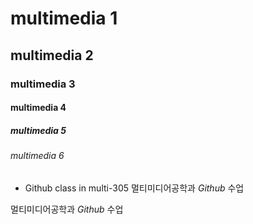 # multimedia 1
## multimedia 2
### multimedia 3
#### multimedia 4
##### multimedia 5
###### multimedia 6

+ Github class in multi-305
멀티미디어공학과 *Github* 수업

멀티미디어공학과 _Github_ 수업

